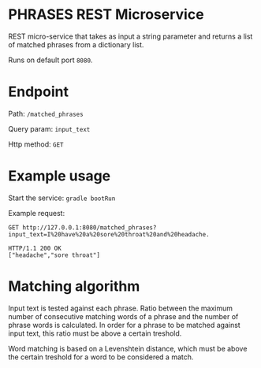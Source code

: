 # PHRASES REST Microservice

REST micro-service that takes as input a string 
parameter and returns a list of matched phrases from a dictionary list.

Runs on default port `8080`.

# Endpoint

Path: `/matched_phrases`

Query param: `input_text`

Http method: `GET`

# Example usage

Start the service:
```gradle bootRun```

Example request:
```
GET http://127.0.0.1:8080/matched_phrases?input_text=I%20have%20a%20sore%20throat%20and%20headache.
```

```
HTTP/1.1 200 OK
["headache","sore throat"]
```

# Matching algorithm

Input text is tested against each phrase. Ratio between the maximum number of consecutive matching words of a phrase and the number of phrase words is calculated.
In order for a phrase to be matched against input text, this ratio must be above a certain treshold.

Word matching is based on a Levenshtein distance, which must be above the certain treshold for a word to be considered a match. 
